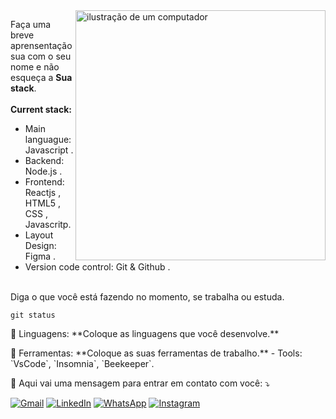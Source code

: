 <img src="https://raw.githubusercontent.com/MicaelliMedeiros/micaellimedeiros/master/image/computer-illustration.png" alt="ilustração de um computador" min-width="400px" max-width="400px" width="400px" align="right">

<p align="left"> 
  Faça uma breve aprensentação sua com o seu nome e não esqueça a <strong>Sua stack</strong>.
  <br>
  <br>
  <strong>Current stack:</strong>

  <ul>
    <li>Main languague: Javascript .</li>
    <li>Backend: Node.js .</li>
    <li>Frontend: Reactjs , HTML5 , CSS , Javascritp.</li>
    <li>Layout Design: Figma .</li>
    <li>Version code control: Git & Github .</li> 
  </ul>
  <br>
  Diga o que você está fazendo no momento, se trabalha ou estuda.
</p>

`git status`

<p align="left">
  🦄 Linguagens: **Coloque as linguagens que você desenvolve.**
</p>

<p align="left">
  💼 Ferramentas: **Coloque as suas ferramentas de trabalho.**
  - Tools: `VsCode`, `Insomnia`, `Beekeeper`.
</p>

<p align="left">
  💌 Aqui vai uma mensagem para entrar em contato com você: ⤵️
</p>

<p align="left">
  <a href="mailto:cristiangiehl@gmail.com" title="Gmail">
  <img src="https://img.shields.io/badge/-Gmail-FF0000?style=flat-square&labelColor=FF0000&logo=gmail&logoColor=white&link=mailto:cristiangiehl@gmail.com" alt="Gmail"/></a>
  <a href="https://www.linkedin.com/in/cristian-giehl-5b3539b4/" title="LinkedIn">
  <img src="https://img.shields.io/badge/-Linkedin-0e76a8?style=flat-square&logo=Linkedin&logoColor=white&link=https://www.linkedin.com/in/cristian-giehl-5b3539b4/" alt="LinkedIn"/></a>
  <a href="https://wa.me/5547991115903" title="WhatsApp">
  <img src="https://img.shields.io/badge/-WhatsApp-25d366?style=flat-square&labelColor=25d366&logo=whatsapp&logoColor=white&link=https://wa.me/5547991115903" alt="WhatsApp"/></a>
  <a href="https://www.instagram.com/cristian.giehl/" title="Instagram">
  <img src="https://img.shields.io/badge/-Instagram-DF0174?style=flat-square&labelColor=DF0174&logo=instagram&logoColor=white&link=https://www.instagram.com/cristian.giehl/" alt="Instagram"/></a>
</p>
